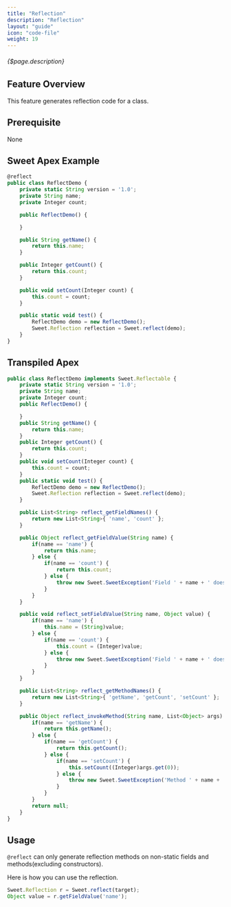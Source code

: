 ```yaml
---
title: "Reflection"
description: "Reflection"
layout: "guide"
icon: "code-file"
weight: 19
---
```


###### {$page.description}

<article id="1">

## Feature Overview

This feature generates reflection code for a class.

</article>

<article id="2">

## Prerequisite

None

</article>

<article id="3">

## Sweet Apex Example

```javascript
@reflect
public class ReflectDemo {
    private static String version = '1.0';
    private String name;
    private Integer count;

    public ReflectDemo() {

    }

    public String getName() {
        return this.name;
    }

    public Integer getCount() {
        return this.count;
    }

    public void setCount(Integer count) {
        this.count = count;
    }

    public static void test() {
        ReflectDemo demo = new ReflectDemo();
        Sweet.Reflection reflection = Sweet.reflect(demo);
    }
}
```

</article>

<article id="4">

## Transpiled Apex

```javascript
public class ReflectDemo implements Sweet.Reflectable {
    private static String version = '1.0';
    private String name;
    private Integer count;
    public ReflectDemo() {

    }
    public String getName() {
        return this.name;
    }
    public Integer getCount() {
        return this.count;
    }
    public void setCount(Integer count) {
        this.count = count;
    }
    public static void test() {
        ReflectDemo demo = new ReflectDemo();
        Sweet.Reflection reflection = Sweet.reflect(demo);
    }

    public List<String> reflect_getFieldNames() {
        return new List<String>{ 'name', 'count' };
    }

    public Object reflect_getFieldValue(String name) {
        if(name == 'name') {
            return this.name;
        } else {
            if(name == 'count') {
                return this.count;
            } else {
                throw new Sweet.SweetException('Field ' + name + ' does not exist');
            }
        }
    }

    public void reflect_setFieldValue(String name, Object value) {
        if(name == 'name') {
            this.name = (String)value;
        } else {
            if(name == 'count') {
                this.count = (Integer)value;
            } else {
                throw new Sweet.SweetException('Field ' + name + ' does not exist');
            }
        }
    }

    public List<String> reflect_getMethodNames() {
        return new List<String>{ 'getName', 'getCount', 'setCount' };
    }

    public Object reflect_invokeMethod(String name, List<Object> args) {
        if(name == 'getName') {
            return this.getName();
        } else {
            if(name == 'getCount') {
                return this.getCount();
            } else {
                if(name == 'setCount') {
                    this.setCount((Integer)args.get(0));
                } else {
                    throw new Sweet.SweetException('Method ' + name + ' does not exist');
                }
            }
        }
        return null;
    }
}
```

</article>

<article id="5">

## Usage

`@reflect` can only generate reflection methods on non-static fields and methods(excluding constructors).

Here is how you can use the reflection.

```javascript
Sweet.Reflection r = Sweet.reflect(target);
Object value = r.getFieldValue('name');
```

</article>
